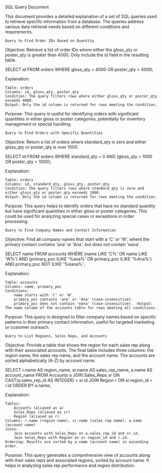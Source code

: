 SQL Query Document

This document provides a detailed explanation of a set of SQL queries used to retrieve specific information from a database. The queries address various data retrieval needs based on different conditions and requirements.

    Query to Find Order IDs Based on Quantity

Objective: Retrieve a list of order IDs where either the gloss_qty or poster_qty is greater than 4000. Only include the id field in the resulting table.

SELECT id
FROM orders
WHERE gloss_qty > 4000 OR poster_qty > 4000;

Explanation:

    Table: orders
    Columns: id, gloss_qty, poster_qty
    Condition: The query filters rows where either gloss_qty or poster_qty exceeds 4000.
    Output: Only the id column is returned for rows meeting the condition.

Purpose: This query is useful for identifying orders with significant quantities in either gloss or poster categories, potentially for inventory management or special handling.

    Query to Find Orders with Specific Quantities

Objective: Return a list of orders where standard_qty is zero and either gloss_qty or poster_qty is over 1000.

SELECT id
FROM orders
WHERE standard_qty = 0
AND (gloss_qty > 1000 OR poster_qty > 1000);

Explanation:

    Table: orders
    Columns: id, standard_qty, gloss_qty, poster_qty
    Condition: The query filters rows where standard_qty is zero and either gloss_qty or poster_qty exceeds 1000.
    Output: Only the id column is returned for rows meeting the condition.

Purpose: This query helps to identify orders that have no standard quantity but have significant quantities in either gloss or poster categories. This could be used for analyzing special cases or exceptions in order processing.

    Query to Find Company Names and Contact Information

Objective: Find all company names that start with a 'C' or 'W', where the primary contact contains 'ana' or 'Ana', but does not contain 'eana'.

SELECT name
FROM accounts
WHERE (name LIKE 'C%' OR name LIKE 'W%')
  AND (primary_poc ILIKE '%ana%' OR primary_poc ILIKE '%Ana%')
  AND primary_poc NOT ILIKE '%eana%';

Explanation:

    Table: accounts
    Columns: name, primary_poc
    Conditions:
        name starts with 'C' or 'W'.
        primary_poc contains 'ana' or 'Ana' (case-insensitive).
        primary_poc does not contain 'eana' (case-insensitive). -Output: The name column of the accounts table for rows meeting all conditions.

Purpose: This query is designed to filter company names based on specific patterns in their primary contact information, useful for targeted marketing or customer outreach.

    Query to List Regions, Sales Reps, and Accounts

Objective: Provide a table that shows the region for each sales rep along with their associated accounts. The final table includes three columns: the region name, the sales rep name, and the account name. The accounts are sorted alphabetically (A-Z) by account name.

SELECT
    r.name AS region_name,
    sr.name AS sales_rep_name,
    a.name AS account_name
FROM
    Accounts a
JOIN
    Sales_Reps sr ON CAST(a.sales_rep_id AS INTEGER) = sr.id
JOIN
    Region r ON sr.region_id = r.id
ORDER BY
    a.name;

Explanation:

    Tables:
        Accounts (aliased as a)
        Sales_Reps (aliased as sr)
        Region (aliased as r)
    Columns: r.name (region name), sr.name (sales rep name), a.name (account name)
    Joins:
        Join Accounts with Sales_Reps on a.sales_rep_id and sr.id.
        Join Sales_Reps with Region on sr.region_id and r.id.
    Ordering: Results are sorted by a.name (account name) in ascending order.

Purpose: This query generates a comprehensive view of accounts along with their sales reps and associated regions, sorted by account name. It helps in analyzing sales rep performance and region distribution.
